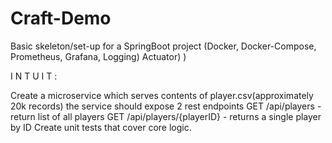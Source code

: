 # Craft-Demo
Basic skeleton/set-up for a SpringBoot project (Docker, Docker-Compose, Prometheus, Grafana, Logging) Actuator) )

I N T U I T :

Create a microservice which serves contents of player.csv(approximately 20k records) 
the service should expose 2 rest endpoints
GET /api/players - return list of all players
GET /api/players/{playerID} - returns a single player by ID
Create unit tests that cover core logic. 

